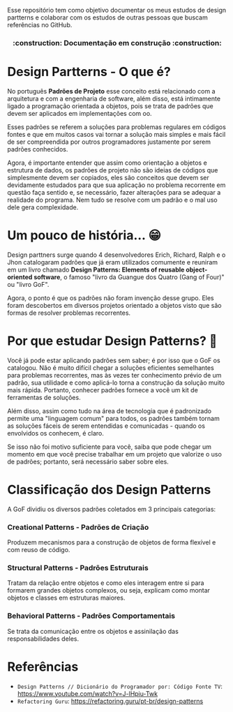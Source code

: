 Esse repositório tem como objetivo documentar os meus estudos de design partterns e colaborar com os estudos de outras pessoas que buscam referências no GitHub.

<h3 Align = "center"> 
    :construction:  Documentação em construção  :construction:
</h3>

# Design Partterns - O que é?
No português **Padrões de Projeto** esse conceito está relacionado com a arquitetura e com a engenharia de software, além disso, está intimamente ligado a programação orientada a objetos, pois se trata de padrões que devem ser aplicados em implementações com oo.

Esses padrões se referem a soluções para problemas regulares em códigos fontes e que em muitos casos vai tornar a solução mais simples e mais fácil de ser compreendida por outros programadores justamente por serem padrões conhecidos.

Agora, é importante entender que assim como orientação a objetos e estrutura de dados, os padrões de projeto não são ideias de códigos que simplesmente devem ser copiados, eles são conceitos que devem ser devidamente estudados para que sua aplicação no problema recorrente em questão faça sentido e, se necessário, fazer alterações para se adequar a realidade do programa. Nem tudo se resolve com um padrão e o mal uso dele gera complexidade.

# Um pouco de história... :grin:
Design parttners surge quando 4 desenvolvedores Erich, Richard, Ralph e o Jhon catalogaram padrões que já eram utilizados comumente e reuniram em um livro chamado **Design Patterns: Elements of reusable object-oriented software**, o famoso "livro da Guangue dos Quatro (Gang of Four)" ou "livro GoF".

Agora, o ponto é que os padrões não foram invenção desse grupo. Eles foram descobertos em diversos projetos orientado a objetos visto que são formas de resolver problemas recorrentes.

# Por que estudar Design Patterns? :thinking:
Você já pode estar aplicando padrões sem saber; é por isso que o GoF os catalogou. Não é muito difícil chegar a soluções eficientes semelhantes para problemas recorrentes, mas às vezes ter conhecimento prévio de um padrão, sua utilidade e como aplicá-lo torna a construção da solução muito mais rápida. Portanto, conhecer padrões fornece a você um kit de ferramentas de soluções.

Além disso, assim como tudo na área de tecnologia que é padronizado permite uma "linguagem comum" para todos, os padrões também tornam as soluções fáceis de serem entendidas e comunicadas - quando os envolvidos os conhecem, é claro.

Se isso não foi motivo suficiente para você, saiba que pode chegar um momento em que você precise trabalhar em um projeto que valorize o uso de padrões; portanto, será necessário saber sobre eles.

# Classificação dos Design Patterns
A GoF dividiu os diversos padrões coletados em 3 principais categorias:

### Creational Patterns - Padrões de Criação
Produzem mecanismos para a construção de objetos de forma flexível e com reuso de código.

### Structural Patterns - Padrões Estruturais
Tratam da relação entre objetos e como eles interagem entre si para formarem grandes objetos complexos, ou seja, explicam como montar objetos e classes em estruturas maiores.

### Behavioral Patterns - Padrões Comportamentais
Se trata da comunicação entre os objetos e assinilação das responsabilidades deles.

# Referências
- `Design Patterns // Dicionário do Programador por: Código Fonte TV`: https://www.youtube.com/watch?v=J-lHpiu-Twk
- `Refactoring Guru`: https://refactoring.guru/pt-br/design-patterns
